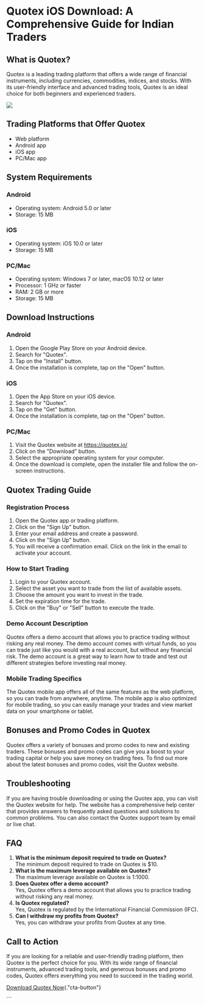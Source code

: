 # Quotex iOS Download: A Comprehensive Guide for Indian Traders

## What is Quotex?

Quotex is a leading trading platform that offers a wide range of
financial instruments, including currencies, commodities, indices, and
stocks. With its user-friendly interface and advanced trading tools,
Quotex is an ideal choice for both beginners and experienced traders.

[![](https://static.quotex.io/files/10_en/300_250.jpg)](https://traff.sbs/brokerqxlid)

## Trading Platforms that Offer Quotex

-   Web platform
-   Android app
-   iOS app
-   PC/Mac app

## System Requirements

### Android

-   Operating system: Android 5.0 or later
-   Storage: 15 MB

### iOS

-   Operating system: iOS 10.0 or later
-   Storage: 15 MB

### PC/Mac

-   Operating system: Windows 7 or later, macOS 10.12 or later
-   Processor: 1 GHz or faster
-   RAM: 2 GB or more
-   Storage: 15 MB

## Download Instructions

### Android

1.  Open the Google Play Store on your Android device.
2.  Search for "Quotex".
3.  Tap on the "Install" button.
4.  Once the installation is complete, tap on the "Open" button.

### iOS

1.  Open the App Store on your iOS device.
2.  Search for "Quotex".
3.  Tap on the "Get" button.
4.  Once the installation is complete, tap on the "Open" button.

### PC/Mac

1.  Visit the Quotex website at https://quotex.io/
2.  Click on the "Download" button.
3.  Select the appropriate operating system for your computer.
4.  Once the download is complete, open the installer file and follow
    the on-screen instructions.

## Quotex Trading Guide

### Registration Process

1.  Open the Quotex app or trading platform.
2.  Click on the "Sign Up" button.
3.  Enter your email address and create a password.
4.  Click on the "Sign Up" button.
5.  You will receive a confirmation email. Click on the link in the
    email to activate your account.

### How to Start Trading

1.  Login to your Quotex account.
2.  Select the asset you want to trade from the list of available
    assets.
3.  Choose the amount you want to invest in the trade.
4.  Set the expiration time for the trade.
5.  Click on the "Buy" or "Sell" button to execute the
    trade.

### Demo Account Description

Quotex offers a demo account that allows you to practice trading without
risking any real money. The demo account comes with virtual funds, so
you can trade just like you would with a real account, but without any
financial risk. The demo account is a great way to learn how to trade
and test out different strategies before investing real money.

### Mobile Trading Specifics

The Quotex mobile app offers all of the same features as the web
platform, so you can trade from anywhere, anytime. The mobile app is
also optimized for mobile trading, so you can easily manage your trades
and view market data on your smartphone or tablet.

## Bonuses and Promo Codes in Quotex

Quotex offers a variety of bonuses and promo codes to new and existing
traders. These bonuses and promo codes can give you a boost to your
trading capital or help you save money on trading fees. To find out more
about the latest bonuses and promo codes, visit the Quotex website.

## Troubleshooting

If you are having trouble downloading or using the Quotex app, you can
visit the Quotex website for help. The website has a comprehensive help
center that provides answers to frequently asked questions and solutions
to common problems. You can also contact the Quotex support team by
email or live chat.

## FAQ

1.  **What is the minimum deposit required to trade on Quotex?**\
    The minimum deposit required to trade on Quotex is \$10.
2.  **What is the maximum leverage available on Quotex?**\
    The maximum leverage available on Quotex is 1:1000.
3.  **Does Quotex offer a demo account?**\
    Yes, Quotex offers a demo account that allows you to practice
    trading without risking any real money.
4.  **Is Quotex regulated?**\
    Yes, Quotex is regulated by the International Financial Commission
    (IFC).
5.  **Can I withdraw my profits from Quotex?**\
    Yes, you can withdraw your profits from Quotex at any time.

## Call to Action

If you are looking for a reliable and user-friendly trading platform,
then Quotex is the perfect choice for you. With its wide range of
financial instruments, advanced trading tools, and generous bonuses and
promo codes, Quotex offers everything you need to succeed in the trading
world.

[Download Quotex
Now](\%22https://traff.sbs/quotexonelink\%22){."cta-button"}

\`\`\`

